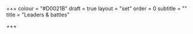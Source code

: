 +++
colour = "#D0021B"
draft = true
layout = "set"
order = 0
subtitle = ""
title = "Leaders & battles"

+++

